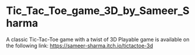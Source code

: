 # Tic_Tac_Toe_game_3D_by_Sameer_Sharma
 A classic Tic-Tac-Toe game with a twist of 3D
Playable game is available on the following link: https://sameer-sharma.itch.io/tictactoe-3d
